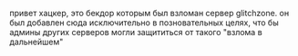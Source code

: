 привет хацкер, это бекдор которым был взломан сервер glitchzone. он был добавлен сюда исключительно в позновательных целях, что бы админы других серверов могли защититься от такого "взлома в дальнейшем"
